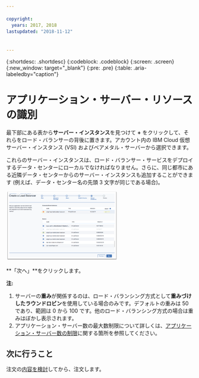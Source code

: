 ```yaml
---

copyright:
  years: 2017, 2018
lastupdated: "2018-11-12"


---
```


{:shortdesc: .shortdesc}
{:codeblock: .codeblock}
{:screen: .screen}
{:new_window: target="_blank"}
{:pre: .pre}
{:table: .aria-labeledby="caption"}

# アプリケーション・サーバー・リソースの識別
最下部にある表から**サーバー・インスタンス**を見つけて **+** をクリックして、それらをロード・バランサーの背後に置きます。アカウント内の IBM Cloud 仮想サーバー・インスタンス (VSI) およびベアメタル・サーバーから選択できます。

これらのサーバー・インスタンスは、ロード・バランサー・サービスをデプロイするデータ・センターにローカルでなければなりません。さらに、同じ都市にある近隣データ・センターからのサーバー・インスタンスも追加することができます (例えば、データ・センター名の先頭 3 文字が同じである場合)。

<img src="images/locate-server-instance.png" alt="描画" style="width: 300px;"/>

**「次へ」**をクリックします。

**注:** 

1. サーバーの**重み**が関係するのは、ロード・バランシング方式として**重みづけしたラウンドロビン**を使用している場合のみです。デフォルトの重みは 50 であり、範囲は 0 から 100 です。他のロード・バランシング方式の場合は重みはぼかし表示されます。
2. アプリケーション・サーバー数の最大数制限について詳しくは、[アプリケーション・サーバー数の制限](faqs.html#what-s-the-maximum-number-of-compute-instances-i-can-associate-with-my-load-balancer-)に関する箇所を参照してください。

## 次に行うこと
注文の[内容を検討](order-lb.html)してから、注文します。
